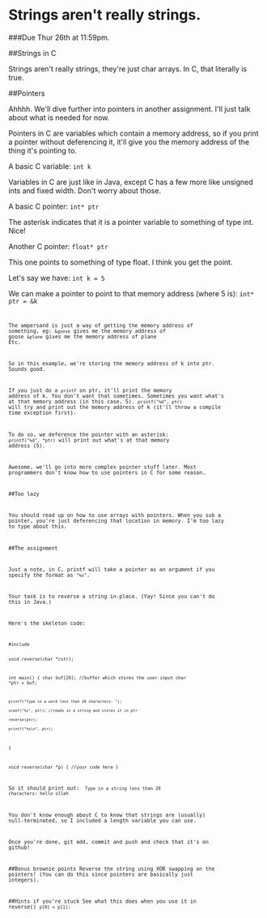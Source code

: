 Strings aren't really strings.
==
###Due Thur 26th at 11:59pm.

##Strings in C

Strings aren't really strings, they're just char arrays. In C, that literally is true.

##Pointers

Ahhhh. We'll dive further into pointers in another assignment. I'll just talk about what is needed for now.

Pointers in C are variables which contain a memory address, so if you print a pointer without deferencing it, it'll give you the memory address of the thing it's pointing to.

A basic C variable:
<code>int k</code>

Variables in C are just like in Java, except C has a few more like unsigned ints and fixed width. Don't worry about those.

A basic C pointer:
<code>int* ptr</code>

The asterisk indicates that it is a pointer variable to something of type int. Nice!

Another C pointer:
<code>float* ptr</code>

This one points to something of type float. I think you get the point.

Let's say we have:
<code>int k = 5</code>

We can make a pointer to point to that memory address (where 5 is):
<code>int* ptr = &k<code>

The ampersand is just a way of getting the memory address of something, eg:
<code>&goose</code> gives me the memory address of goose
<code>&plane</code> gives me the memory address of plane
Etc.

So in this example, we're storing the memory address of k into ptr. Sounds good.

If you just do a <code>printf</code> on ptr, it'll print the memory address of k. You don't want that sometimes. Sometimes you want what's at that memory address (in this case, 5).
<code>printf("%d", ptr)</code> will try and print out the memory address of k (it'll throw a compile time exception first).

To do so, we deference the pointer with an asterisk:
<code>printf("%d", *ptr)</code> will print out what's at that memory address (5).

Awesome, we'll go into more complex pointer stuff later. Most programmers don't know how to use pointers in C for some reason.

##Too lazy

You should read up on how to use arrays with pointers. When you sub a pointer, you're just deferencing that location in memory. I'm too lazy to type about this.

##The assignment

Just a note, in C, printf will take a pointer as an argument if you specify the format as <code>"%s"</code>.

Your task is to reverse a string in-place. (Yay! Since you can't do this in Java.)

Here's the skeleton code:

<code>
#include <stdio.h>

void reverse(char *cstr);

int main()
{
	char buf[20]; //buffer which stores the user input
	char *ptr = buf;

	printf("Type in a word less than 20 characters: ");

	scanf("%s", ptr); //reads in a string and stores it in ptr

	reverse(ptr);

	printf("%s\n", ptr);
}


void reverse(char *p)
{
	//your code here
}
</code>

So it should print out:
<code>
Type in a string less than 20 characters: hello
olleh
</code>

You don't know enough about C to know that strings are (usually) null-terminated, so I included a length variable you can use.

Once you're done, git add, commit and push and check that it's on github!

##Bonus brownie points
Reverse the string using XOR swapping on the pointers! (You can do this since pointers are basically just integers).

##Hints if you're stuck
See what this does when you use it in reverse()
<code>p[0] = p[1];</code>
